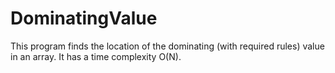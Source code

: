 DominatingValue
===============

This program finds the location of the dominating (with required rules) value in an array. It has a time complexity O(N).
